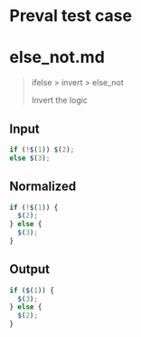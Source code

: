 # Preval test case

# else_not.md

> ifelse > invert > else_not
>
> Invert the logic

## Input

`````js filename=intro
if (!$(1)) $(2);
else $(3);
`````

## Normalized

`````js filename=intro
if (!$(1)) {
  $(2);
} else {
  $(3);
}
`````

## Output

`````js filename=intro
if ($(1)) {
  $(3);
} else {
  $(2);
}
`````
